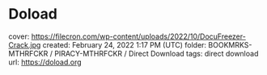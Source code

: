 # Doload

cover: https://filecron.com/wp-content/uploads/2022/10/DocuFreezer-Crack.jpg
created: February 24, 2022 1:17 PM (UTC)
folder: BOOKMRKS-MTHRFCKR / PIRACY-MTHRFCKR / Direct Download
tags: direct download
url: https://doload.org